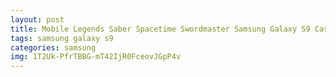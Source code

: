 ```yaml
---
layout: post
title: Mobile Legends Saber Spacetime Swordmaster Samsung Galaxy S9 Case
tags: samsung galaxy s9
categories: samsung
img: 1T2Uk-PfrTBBG-mT42IjR0FceovJGpP4v
---
```

